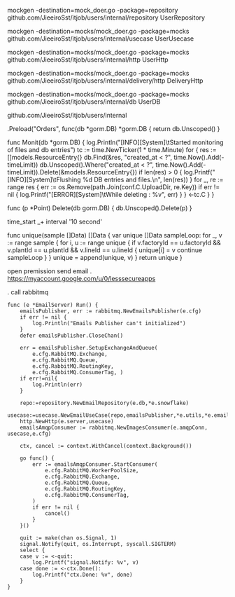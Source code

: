 mockgen -destination=mock_doer.go -package=repository github.com/JieeiroSst/itjob/users/internal/repository UserRepository
 
mockgen -destination=mocks/mock_doer.go -package=mocks github.com/JieeiroSst/itjob/users/internal/usecase UserUsecase
 
mockgen -destination=mocks/mock_doer.go -package=mocks github.com/JieeiroSst/itjob/users/internal/http UserHttp
 
mockgen -destination=mocks/mock_doer.go -package=mocks  github.com/JieeiroSst/itjob/users/internal/delivery/http DeliveryHttp
 
mockgen -destination=mocks/mock_doer.go -package=mocks  github.com/JieeiroSst/itjob/users/internal/db UserDB
 
github.com/JieeiroSst/itjob/users/internal
 
 
 
.Preload("Orders", func(db *gorm.DB) *gorm.DB {
   return db.Unscoped() 
}

func Monit(db *gorm.DB) {
	log.Println("[INFO][System]\tStarted monitoring of files and db entries")
	tc := time.NewTicker(1 * time.Minute)
	for {
		res := []models.ResourceEntry{}
		db.Find(&res, "created_at < ?", time.Now().Add(-timeLimit))
		db.Unscoped().Where("created_at < ?", time.Now().Add(-timeLimit)).Delete(&models.ResourceEntry{})
		if len(res) > 0 {
			log.Printf("[INFO][System]\tFlushing %d DB entries and files.\n", len(res))
		}
		for _, re := range res {
			err := os.Remove(path.Join(conf.C.UploadDir, re.Key))
			if err != nil {
				log.Printf("[ERROR][System]\tWhile deleting : %v", err)
			}
		}
		<-tc.C
	}
}

func (p *Point) Delete(db gorm.DB) {
	db.Unscoped().Delete(p)
}

time_start _+ interval '10 second'


func unique(sample []Data) []Data {
	var unique []Data
sampleLoop:
	for _, v := range sample {
		for i, u := range unique {
			if v.factoryId == u.factoryId && v.plantId == u.plantId && v.lineId == u.lineId {
				unique[i] = v
				continue sampleLoop
			}
		}
		unique = append(unique, v)
	}
	return unique
}


open premission send email . https://myaccount.google.com/u/0/lesssecureapps


. call rabbitmq
```
func (e *EmailServer) Run() {
	emailsPublisher, err := rabbitmq.NewEmailsPublisher(e.cfg)
	if err != nil {
		log.Println("Emails Publisher can't initialized")
	}
	defer emailsPublisher.CloseChan()

	err = emailsPublisher.SetupExchangeAndQueue(
		e.cfg.RabbitMQ.Exchange,
		e.cfg.RabbitMQ.Queue,
		e.cfg.RabbitMQ.RoutingKey,
		e.cfg.RabbitMQ.ConsumerTag, )
	if err!=nil{
		log.Println(err)
	}

	repo:=repository.NewEmailRepository(e.db,*e.snowflake)
	usecase:=usecase.NewEmailUseCase(repo,emailsPublisher,*e.utils,*e.emailPkg)
	http.NewHttp(e.server,usecase)
	emailsAmqpConsumer := rabbitmq.NewImagesConsumer(e.amqpConn, usecase,e.cfg)

	ctx, cancel := context.WithCancel(context.Background())

	go func() {
		err := emailsAmqpConsumer.StartConsumer(
			e.cfg.RabbitMQ.WorkerPoolSize,
			e.cfg.RabbitMQ.Exchange,
			e.cfg.RabbitMQ.Queue,
			e.cfg.RabbitMQ.RoutingKey,
			e.cfg.RabbitMQ.ConsumerTag,
		)
		if err != nil {
			cancel()
		}
	}()

	quit := make(chan os.Signal, 1)
	signal.Notify(quit, os.Interrupt, syscall.SIGTERM)
	select {
	case v := <-quit:
		log.Printf("signal.Notify: %v", v)
	case done := <-ctx.Done():
		log.Printf("ctx.Done: %v", done)
	}
}
```